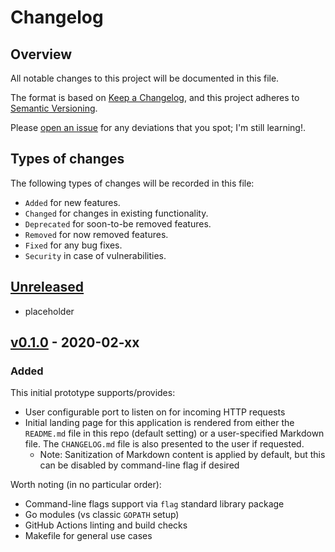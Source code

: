 # Changelog

## Overview

All notable changes to this project will be documented in this file.

The format is based on [Keep a
Changelog](https://keepachangelog.com/en/1.0.0/), and this project adheres to
[Semantic Versioning](https://semver.org/spec/v2.0.0.html).

Please [open an issue](https://github.com/atc0005/bounce/issues) for any
deviations that you spot; I'm still learning!.

## Types of changes

The following types of changes will be recorded in this file:

- `Added` for new features.
- `Changed` for changes in existing functionality.
- `Deprecated` for soon-to-be removed features.
- `Removed` for now removed features.
- `Fixed` for any bug fixes.
- `Security` in case of vulnerabilities.

## [Unreleased]

- placeholder

## [v0.1.0] - 2020-02-xx

### Added

This initial prototype supports/provides:

- User configurable port to listen on for incoming HTTP requests
- Initial landing page for this application is rendered from either the
  `README.md` file in this repo (default setting) or a user-specified Markdown
  file. The `CHANGELOG.md` file is also presented to the user if requested.
  - Note: Sanitization of Markdown content is applied by default, but this can
    be disabled by command-line flag if desired

Worth noting (in no particular order):

- Command-line flags support via `flag` standard library package
- Go modules (vs classic `GOPATH` setup)
- GitHub Actions linting and build checks
- Makefile for general use cases

[Unreleased]: https://github.com/atc0005/bounce/compare/v0.1.0...HEAD
[v0.1.0]: https://github.com/atc0005/bounce/releases/tag/v0.1.0
